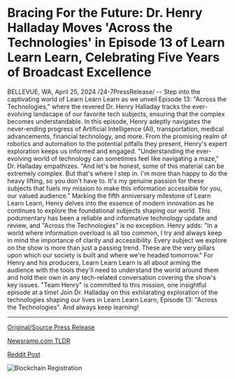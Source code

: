 # Bracing For the Future: Dr. Henry Halladay Moves 'Across the Technologies' in Episode 13 of Learn Learn Learn, Celebrating Five Years of Broadcast Excellence

BELLEVUE, WA, April 25, 2024 /24-7PressRelease/ -- Step into the captivating world of Learn Learn Learn as we unveil Episode 13: "Across the Technologies," where the revered Dr. Henry Halladay tracks the ever-evolving landscape of our favorite tech subjects, ensuring that the complex becomes understandable.  In this episode, Henry adeptly navigates the never-ending progress of Artificial Intelligence (AI), transportation, medical advancements, financial technology, and more. From the promising realm of robotics and automation to the potential pitfalls they present, Henry's expert exploration keeps us informed and engaged.  "Understanding the ever-evolving world of technology can sometimes feel like navigating a maze," Dr. Halladay empathizes. "And let's be honest, some of this material can be extremely complex. But that's where I step in. I'm more than happy to do the heavy lifting, so you don't have to. It's my genuine passion for these subjects that fuels my mission to make this information accessible for you, our valued audience."  Marking the fifth anniversary milestone of Learn Learn Learn, Henry delves into the essence of modern innovation as he continues to explore the foundational subjects shaping our world. This podumentary has been a reliable and informative technology update and review, and "Across the Technologies" is no exception.  Henry adds: "In a world where information overload is all too common, I try and always keep in mind the importance of clarity and accessibility. Every subject we explore on the show is more than just a passing trend. These are the very pillars upon which our society is built and where we're headed tomorrow."  For Henry and his producers, Learn Learn Learn is all about arming the audience with the tools they'll need to understand the world around them and hold their own in any tech-related conversation covering the show's key issues. "Team Henry" is committed to this mission, one insightful episode at a time!  Join Dr. Halladay on this exhilarating exploration of the technologies shaping our lives in Learn Learn Learn, Episode 13: "Across the Technologies". And always keep learning! 

---

[Original/Source Press Release](https://www.24-7pressrelease.com/press-release/510392/bracing-for-the-future-dr-henry-halladay-moves-across-the-technologies-in-episode-13-of-learn-learn-learn-celebrating-five-years-of-broadcast-excellence)
                    

[Newsramp.com TLDR](https://newsramp.com/curated-news/dr-henry-halladay-unveils-episode-13-across-the-technologies/8094ca4ee9a8fa4fac18891bef2d96e3) 

 



[Reddit Post](https://www.reddit.com/r/technology_press/comments/1cczldb/dr_henry_halladay_unveils_episode_13_across_the/) 



![Blockchain Registration](https://cdn.newsramp.app/24-7PressRelease/qrcode/244/25/chefl4ed.webp)